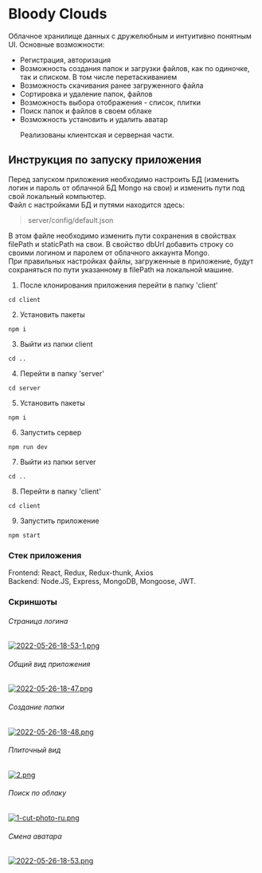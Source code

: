 # Bloody Clouds
Облачное хранилище данных c дружелюбным и интуитивно понятным UI. Основные возможности:<br>
- Регистрация, авторизация<br> 
- Возможность создания папок и загрузки файлов, как по одиночке, так и списком. В том числе перетаскиванием<br>
- Возможность скачивания ранее загруженного файла<br>
- Сортировка и удаление папок, файлов<br>
- Возможность выбора отображения - список, плитки<br>
- Поиск папок и файлов в своем облаке<br>
- Возможность установить и удалить аватар<br><p>
Реализованы клиентская и серверная части.</p>

## Инструкция по запуску приложения
Перед запуском приложения необходимо настроить БД (изменить логин и пароль от облачной БД Mongo на свои) и изменить пути под свой локальный компьютер.<br>
Файл с настройками БД и путями находится здесь:
> server/config/default.json<br>

В этом файле необходимо изменить пути сохранения в свойствах filePath и staticPath на свои.
В свойство dbUrl добавить строку со своими логином и паролем от облачного аккаунта Mongo.<br>
При правильных настройках файлы, загруженные в приложение, будут сохраняться по пути указанному в filePath на локальной машине.

1. После клонирования приложения перейти в папку 'client'<br>
``` JS
cd client
```

2. Установить пакеты<br>
``` JS
npm i
```

3. Выйти из папки client<br>
``` JS
cd ..
```

4. Перейти в папку 'server'<br>
``` JS
cd server
```

5. Установить пакеты<br>
``` JS
npm i
```

6. Запустить сервер<br>
``` JS
npm run dev
```

7. Выйти из папки server<br>
``` JS
cd ..
```

8. Перейти в папку 'client'<br>
``` JS
cd client
```

9. Запустить приложение<br>
``` JS
npm start
```

### Стек приложения

Frontend: React, Redux, Redux-thunk, Axios<br>
Backend: Node.JS, Express, MongoDB, Mongoose, JWT.

### Скриншоты
###### Страница логина
[![2022-05-26-18-53-1.png](https://i.postimg.cc/nLBjpqnM/2022-05-26-18-53-1.png)](https://postimg.cc/zLDXkbb1)
###### Общий вид приложения
[![2022-05-26-18-47.png](https://i.postimg.cc/2yMr1XwY/2022-05-26-18-47.png)](https://postimg.cc/bSxKMgWV)
###### Создание папки
[![2022-05-26-18-48.png](https://i.postimg.cc/52qWJtZb/2022-05-26-18-48.png)](https://postimg.cc/MnTFbz6F)
###### Плиточный вид
[![2.png](https://i.postimg.cc/63RdbTjx/2.png)](https://postimg.cc/3484drQt)
###### Поиск по облаку
[![1-cut-photo-ru.png](https://i.postimg.cc/XY8N8xNf/1-cut-photo-ru.png)](https://postimg.cc/yDDz6mZx)
###### Смена аватара
[![2022-05-26-18-53.png](https://i.postimg.cc/bvwyFbdK/2022-05-26-18-53.png)](https://postimg.cc/K1Ch11PN)
